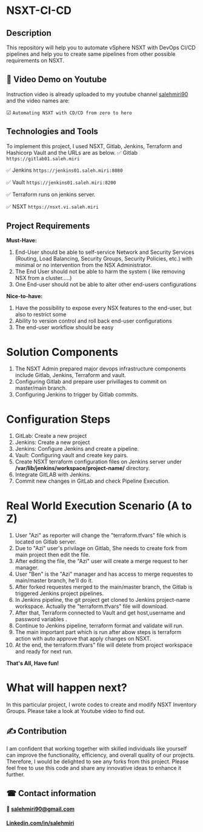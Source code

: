 # NSXT-CI-CD
## Description
This repository will help you to automate vSphere NSXT with DevOps CI/CD pipelines and help you to create same pipelines from other possible requirements on NSXT.

## 🎥 Video Demo on Youtube
Instruction video is already uploaded to my youtube channel [salehmiri90](https://youtube.com/salehmiri90) and the video names are:

&#9745; `Automating NSXT with CD/CD from zero to hero`

## Technologies and Tools
To implement this project, I used NSXT, Gitlab, Jenkins, Terraform and Hashicorp Vault and the URLs are as below.
✅ Gitlab `https://gitlab01.saleh.miri`

✅ Jenkins `https://jenkins01.saleh.miri:8080`

✅ Vault `https://jenkins01.saleh.miri:8200`

✅ Terraform runs on jenkins server.

✅ NSXT `https://nsxt.vi.saleh.miri`

## Project Requirements
**Must-Have:**

1. End-User should be able to self-service Network and Security Services (Routing, Load Balancing, Security Groups, Security Policies, etc.) with minimal or no intervention from the NSX Administrator.
2. The End User should not be able to harm the system ( like removing NSX from a cluster…..)
3. One End-user should not be able to alter other end-users configurations
   
**Nice-to-have:**
1. Have the possibility to expose every NSX features to the end-user, but also to restrict some
2. Ability to version control and roll back end-user configurations
3. The end-user workflow should be easy

# Solution Components
1. The NSXT Admin prepared major devops infrastructure components include Gitlab, Jenkins, Terraform and vault.
3. Configuring Gitlab and prepare user privillages to commit on master/main branch.
4. Configuring Jenkins to trigger by Gitlab commits.

# Configuration Steps
1. GitLab: Create a new project
2. Jenkins: Create a new project
3. Jenkins: Configure Jenkins and create a pipeline.
4. Vault: Configuring vault and create key pairs.
5. Create NSXT terraform configuration files on Jenkins server under **/var/lib/jenkins/workspace/project-name/** directory.
6. Integrate GitLAB with Jenkins.
7. Commit new changes in GitLab and check Pipeline Execution.

# Real World Execution Scenario (A to Z)
1. User "Azi" as reporter will change the "terraform.tfvars" file which is located on Gitlab server.
2. Due to "Azi" user's privilage on Gitlab, She needs to create fork from main project then edit the file.
3. After editing the file, the "Azi" user will create a merge request to her manager.
4. User "Ben" is the "Azi" manager and has access to merge requestes to main/master branch, he'll do it.
5. After forked requestes merged to the main/master branch, the Gitlab is triggered Jenkins project pipelines.
6. In Jenkins pipeline, the git project get cloned to Jenkins project-name workspace. Actually the "terraform.tfvars" file will download.
7. After that, Terraform connected to Vault and get host,username and password variables .
8. Continue to Jenkins pipeline, terraform format and validate will run.
9. The main important part which is run after abow steps is terraform action with auto approve that apply changes on NSXT.
10.  At the end, the terraform.tfvars" file will delete from project workspace and ready for next run.

**That's All, Have fun!** 

# What will happen next?
In this particular project, I wrote codes to create and modify NSXT Inventory Groups. Please take a look at Youtube video to find out.

## ✍ Contribution
I am confident that working together with skilled individuals like yourself can improve the functionality, efficiency, and overall quality of our projects. Therefore, I would be delighted to see any forks from this project. Please feel free to use this code and share any innovative ideas to enhance it further.

## ☎ Contact information
#### 📧 salehmiri90@gmail.com
#### [Linkedin.com/in/salehmiri](https://www.linkedin.com/in/salehmiri)
